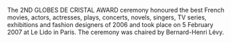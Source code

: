 The 2ND GLOBES DE CRISTAL AWARD ceremony honoured the best French movies, actors, actresses, plays, concerts, novels, singers, TV series, exhibitions and fashion designers of 2006 and took place on 5 February 2007 at Le Lido in Paris. The ceremony was chaired by Bernard-Henri Lévy.

